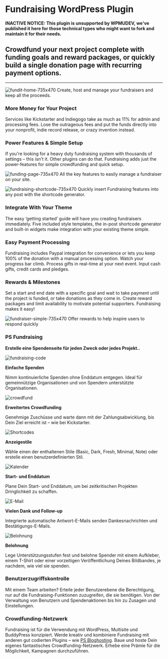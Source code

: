 # Fundraising WordPress Plugin

**INACTIVE NOTICE: This plugin is unsupported by WPMUDEV, we've published it here for those technical types who might want to fork and maintain it for their needs.**

## Crowdfund your next project complete with funding goals and reward packages, or quickly build a single donation page with recurring payment options.
----------------------------------------------------------------------------------------------------------------------------------------------------

![fundit-home-735x470](https://premium.wpmudev.org/wp-content/uploads/2012/03/fundit-home-735x470-583x372.jpg) Create, host and manage your fundraisers and keep all the proceeds.

### More Money for Your Project

Services like Kickstarter and Indiegogo take as much as 11% for admin and processing fees. Lose the outrageous fees and put the funds directly into your nonprofit, indie record release, or crazy invention instead.


### Power Features & Simple Setup

If you're looking for a heavy duty fundraising system with thousands of settings – this isn't it. Other plugins can do that. Fundraising adds just the power-features for simple crowdfunding and quick setup.

![funding-page-735x470](https://premium.wpmudev.org/wp-content/uploads/2012/03/funding-page-735x470-583x372.jpg) All the key features to easily manage a fundraiser on your site.

![fundraising-shortcode-735x470](https://premium.wpmudev.org/wp-content/uploads/2012/03/fundraising-shortcode-735x470-583x373.jpg) Quickly insert Fundraising features into any post with the shortcode generator.

### Integrate With Your Theme

The easy ‘getting started’ guide will have you creating fundraisers immediately. Five included style templates, the in-post shortcode generator and built-in widgets make integration with your existing theme simple.

### Easy Payment Processing

Fundraising includes Paypal integration for convenience or lets you keep 100% of the donation with a manual processing option. Watch your progress bar climb. Process gifts in real-time at your next event. Input cash gifts, credit cards and pledges.

### Rewards & Milestones

Set a start and end date with a specific goal and wait to take payment until the project is funded, or take donations as they come in. Create reward packages and limit availability to motivate potential supporters. Fundraising makes it easy!

![fundraiser-simple-735x470](https://premium.wpmudev.org/wp-content/uploads/2012/03/fundraiser-simple-735x470-583x373.jpg) Offer rewards to help inspire users to respond quickly

### PS Fundraising

**Erstelle eine Spendenseite für jeden Zweck oder jedes Projekt..**

![fundraising-code](https://premium.wpmudev.org/wp-content/uploads/2012/03/fundraising-code.png)

**Einfache Spenden**

Nimm kontinuierliche Spenden ohne Enddatum entgegen. Ideal für gemeinnützige Organisationen und von Spendern unterstützte Organisationen.

![crowdfund](https://premium.wpmudev.org/wp-content/uploads/2012/03/crowdfund.png)

**Erweitertes Crowdfunding**

Genehmige Zuschüsse und warte dann mit der Zahlungsabwicklung, bis Dein Ziel erreicht ist – wie bei Kickstarter.

![Shortcodes](https://premium.wpmudev.org/wp-content/uploads/2012/03/shortcodes.png)

**Anzeigestile**

Wähle einen der enthaltenen Stile (Basic, Dark, Fresh, Minimal, Note) oder erstelle einen benutzerdefinierten Stil.

![Kalender](https://premium.wpmudev.org/wp-content/uploads/2012/03/calendar.png)

**Start- und Enddatum**

Plane Dein Start- und Enddatum, um bei zeitkritischen Projekten Dringlichkeit zu schaffen.

![E-Mail](https://premium.wpmudev.org/wp-content/uploads/2012/03/email.png)

**Vielen Dank und Follow-up**

Integrierte automatische Antwort-E-Mails senden Dankesnachrichten und Bestätigungs-E-Mails.

![Belohnung](https://premium.wpmudev.org/wp-content/uploads/2012/03/reward.png)

**Belohnung**

Lege Unterstützungsstufen fest und belohne Spender mit einem Aufkleber, einem T-Shirt oder einer vorzeitigen Veröffentlichung Deines Bildbandes, je nachdem, wie viel sie spenden.

### Benutzerzugriffskontrolle

Mit einem Team arbeiten? Erteile jeder Benutzerebene die Berechtigung, nur auf die Fundraising-Funktionen zuzugreifen, die sie benötigen. Von der Verwaltung von Benutzern und Spendenaktionen bis hin zu Zusagen und Einstellungen.

### Crowdfunding-Netzwerk

Fundraising ist für die Verwendung mit WordPress, Multisite und BuddyPress konzipiert. Werde kreativ und kombiniere Fundraising mit anderen gut codierten Plugins – wie [PS Bloghosting](https://n3rds.work/piestingtal_source/ps-bloghosting-multisite-next-level-plugin/). Baue und hoste Dein eigenes fantastisches Crowdfunding-Netzwerk. Erhebe eine Prämie für die Möglichkeit, Kampagnen durchzuführen.